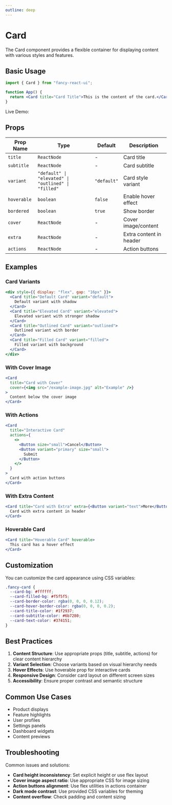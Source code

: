 ```yaml
---
outline: deep
---
```


# Card

The Card component provides a flexible container for displaying content with various styles and features.

## Basic Usage

```jsx
import { Card } from "fancy-react-ui";

function App() {
  return <Card title="Card Title">This is the content of the card.</Card>;
}
```

Live Demo:

<CardWrapper />

## Props

| Prop Name   | Type                                                | Default     | Description             |
| ----------- | --------------------------------------------------- | ----------- | ----------------------- |
| `title`     | `ReactNode`                                         | -           | Card title              |
| `subtitle`  | `ReactNode`                                         | -           | Card subtitle           |
| `variant`   | `"default" \| "elevated" \| "outlined" \| "filled"` | `"default"` | Card style variant      |
| `hoverable` | `boolean`                                           | `false`     | Enable hover effect     |
| `bordered`  | `boolean`                                           | `true`      | Show border             |
| `cover`     | `ReactNode`                                         | -           | Cover image/content     |
| `extra`     | `ReactNode`                                         | -           | Extra content in header |
| `actions`   | `ReactNode`                                         | -           | Action buttons          |

## Examples

### Card Variants

```jsx
<div style={{ display: "flex", gap: "16px" }}>
  <Card title="Default Card" variant="default">
    Default variant with shadow
  </Card>
  <Card title="Elevated Card" variant="elevated">
    Elevated variant with stronger shadow
  </Card>
  <Card title="Outlined Card" variant="outlined">
    Outlined variant with border
  </Card>
  <Card title="Filled Card" variant="filled">
    Filled variant with background
  </Card>
</div>
```

### With Cover Image

```jsx
<Card
  title="Card with Cover"
  cover={<img src="/example-image.jpg" alt="Example" />}
>
  Content below the cover image
</Card>
```

### With Actions

```jsx
<Card
  title="Interactive Card"
  actions={
    <>
      <Button size="small">Cancel</Button>
      <Button variant="primary" size="small">
        Submit
      </Button>
    </>
  }
>
  Card with action buttons
</Card>
```

### With Extra Content

```jsx
<Card title="Card with Extra" extra={<Button variant="text">More</Button>}>
  Card with extra content in header
</Card>
```

### Hoverable Card

```jsx
<Card title="Hoverable Card" hoverable>
  This card has a hover effect
</Card>
```

## Customization

You can customize the card appearance using CSS variables:

```css
.fancy-card {
  --card-bg: #ffffff;
  --card-filled-bg: #f5f5f5;
  --card-border-color: rgba(0, 0, 0, 0.12);
  --card-hover-border-color: rgba(0, 0, 0, 0.2);
  --card-title-color: #1f2937;
  --card-subtitle-color: #6b7280;
  --card-text-color: #374151;
}
```

## Best Practices

1. **Content Structure**: Use appropriate props (title, subtitle, actions) for clear content hierarchy
2. **Variant Selection**: Choose variants based on visual hierarchy needs
3. **Hover Effects**: Use hoverable prop for interactive cards
4. **Responsive Design**: Consider card layout on different screen sizes
5. **Accessibility**: Ensure proper contrast and semantic structure

## Common Use Cases

- Product displays
- Feature highlights
- User profiles
- Settings panels
- Dashboard widgets
- Content previews

## Troubleshooting

Common issues and solutions:

- **Card height inconsistency**: Set explicit height or use flex layout
- **Cover image aspect ratio**: Use appropriate CSS for image sizing
- **Action buttons alignment**: Use flex utilities in actions container
- **Dark mode contrast**: Use provided CSS variables for theming
- **Content overflow**: Check padding and content sizing
